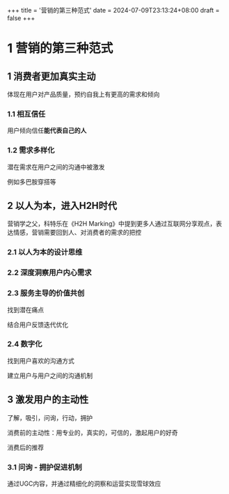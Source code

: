 +++
title = '营销的第三种范式'
date = 2024-07-09T23:13:24+08:00
draft = false
+++
# 1 营销的第三种范式

## 1 消费者更加真实主动

体现在用户对产品质量，预约自我上有更高的需求和倾向

### 1.1 相互信任

用户倾向信任**能代表自己的人**

### 1.2 需求多样化

潜在需求在用户之间的沟通中被激发

例如多巴胺穿搭等

## 2 以人为本，进入H2H时代

营销学之父，科特乐在《H2H Marking》中提到更多人通过互联网分享观点，表达情感，营销需要回到人、对消费者的需求的把控

### 2.1 以人为本的设计思维

### 2.2 深度洞察用户内心需求

### 2.3 服务主导的价值共创

找到潜在痛点

结合用户反馈迭代优化

### 2.4 数字化

找到用户喜欢的沟通方式

建立用户与用户之间的沟通机制

## 3 激发用户的主动性

了解，吸引，问询，行动，拥护

消费前的主动性：用专业的，真实的，可信的，激起用户的好奇

消费后的推荐

### 3.1 问询 - 拥护促进机制

通过UGC内容，并通过精细化的洞察和运营实现雪球效应
